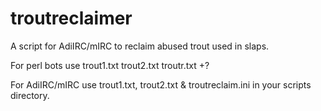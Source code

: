 # troutreclaimer
A script for AdiIRC/mIRC to reclaim abused trout used in slaps.

For perl bots use trout1.txt trout2.txt troutr.txt +?

For AdiIRC/mIRC use trout1.txt, trout2.txt & troutreclaim.ini in your scripts directory.
